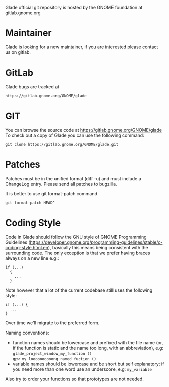 Glade official git repository is hosted by the GNOME foundation at
gitlab.gnome.org

Maintainer
============
Glade is looking for a new maintainer, if you are interested please contact us
on gitlab.

GitLab
========
Glade bugs are tracked at

	https://gitlab.gnome.org/GNOME/glade


GIT
===
You can browse the source code at https://gitlab.gnome.org/GNOME/glade
To check out a copy of Glade you can use the following command:

	git clone https://gitlab.gnome.org/GNOME/glade.git

Patches
=======
Patches must be in the unified format (diff -u) and must include a
ChangeLog entry. Please send all patches to bugzilla.

It is better to use git format-patch command

```
git format-patch HEAD^
```

Coding Style
============
Code in Glade should follow the GNU style of GNOME Programming Guidelines
(https://developer.gnome.org/programming-guidelines/stable/c-coding-style.html.en),
basically this means being consistent with the surrounding code.
The only exception is that we prefer having braces always on a new line
e.g.:

```
if (...)
  {
    ...
  }
```


Note however that a lot of the current codebase still uses the following
style:

```
if (...) {
  ...
}
```


Over time we'll migrate to the preferred form.

Naming conventions:
- function names should be lowercase and prefixed with the
  file name (or, if the function is static and the name too long,
  with an abbreviation), e.g:
  `glade_project_window_my_function ()`
  `gpw_my_loooooooooong_named_fuction ()`
- variable names should be lowercase and be short but self explanatory;
  if you need more than one word use an underscore, e.g:
  `my_variable`

Also try to order your functions so that prototypes are not needed.



